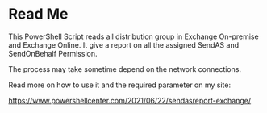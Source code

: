 # Read Me

This PowerShell Script reads all distribution group in Exchange On-premise
and Exchange Online. It give a report on all the assigned SendAS and SendOnBehalf Permission.

The process may take sometime depend on the network connections.

Read more on how to use it and the required parameter on my site:

<https://www.powershellcenter.com/2021/06/22/sendasreport-exchange/>
